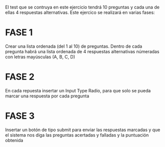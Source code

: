 El test que se contruya en este ejercicio tendrá 10 preguntas y cada una de ellas 4 respuestas alternativas. Este ejercico se realizará en varias fases:

# FASE 1
Crear una lista ordenada (del 1 al 10) de preguntas. Dentro de cada pregunta habrá una lista ordenada de 4 respuestas alternativas númeradas con letras mayúsculas (A, B, C, D)

# FASE 2
En cada repuesta insertar un Input Type Radio, para que solo se pueda marcar una respuesta por cada pregunta

# FASE 3
Insertar un botón de tipo submit para enviar las respuestas marcadas y que el sistema nos diga las preguntas acertadas y falladas y la puntuación obtenida